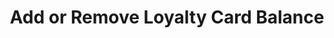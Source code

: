 ---
title: Add or Remove Loyalty Card Balance
excerpt: 
category: 636284b7e6b02c00a136e873
slug: add-remove-loyalty-card-balance
parentDoc: 6399d023dee2d10080b818e6
---